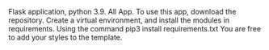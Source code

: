 Flask application, python 3.9. All App.
To use this app, download the repository.
Create a virtual environment, and install the modules in requirements.
Using the command pip3 install requirements.txt
You are free to add your styles to the template.